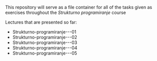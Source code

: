 This repository will serve as a file container for all of the tasks given as exercises throughout the *Strukturno programiranje* course

Lectures that are presented so far:
<ul>
<li>Strukturno-programiranje---01</li>
<li>Strukturno-programiranje---02</li>
<li>Strukturno-programiranje---03</li>
<li>Strukturno-programiranje---04</li>
<li>Strukturno-programiranje---05</li>
</ul>
